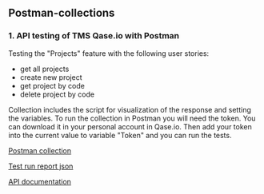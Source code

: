 ## Postman-collections

### 1. API testing of TMS Qase.io with Postman

Testing the "Projects" feature with the following user stories: 
- get all projects
- create new project
- get project by code
- delete project by code

Collection includes the script for visualization of the response and setting the variables.
To run the collection in Postman you will need the token. You can download it in your personal account in Qase.io. 
Then add your token into the current value to variable "Token" and you can run the tests. 

[Postman collection](https://github.com/yulia-qaqc/Postman-collections/blob/main/Qase.io%20APi%20testing.postman_collection.json)

[Test run report json](https://github.com/yulia-qaqc/Postman-collections/blob/main/Qase.io%20api%20test%20run%20report.postman_test_run.json)

[API documentation](https://developers.qase.io/reference/get-projects)
